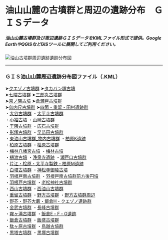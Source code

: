 # 油山山麓の古墳群と周辺の遺跡分布　ＧＩＳデータ
##### 油山山麓古墳群及び周辺遺跡ＧＩＳデータをKMLファイル形式で提供。Google EarthやQGISなどGISツールに展開してご利用ください。
![油山古墳群周辺遺跡遺跡分布図](https://github.com/tateana1978/GISaburayama/assets/146042477/1cb38ac9-d194-4f26-838e-8e3c838a7c85)

___
### ＧＩＳ油山山麓周辺遺跡分布図ファイル（.KML）
➤[クエゾノ古墳群](クエゾノ古墳群.kml)
➤[タカバン塚古墳](タカバン塚古墳.kml)
</br>
➤[七隈古墳群](七隈古墳群.kml)
➤[三郎丸古墳群](三郎丸古墳群.kml)
</br>
➤[京ノ隈古墳](京ノ隈古墳.kml)
➤[倉瀬戸古墳群](倉瀬戸古墳群.kml)
</br>
➤[卯内尺古墳群](卯内尺古墳群.kml)
➤[四箇・重留・田村遺跡群](四箇・重留・田村遺跡群.kml)
</br>
・[大谷古墳群](大谷古墳群.kml)
・[太平寺古墳群](太平寺古墳群.kml)
</br>
・[小袖古墳](小袖古墳.kml)
・[山崎古墳群](山崎古墳群.kml)
</br>
・[干隈古墳群](干隈古墳群.kml)
・[広石古墳群](広石古墳群.kml)
</br>
・[影塚古墳群](影塚古墳群.kml)
・[早苗田古墳群](早苗田古墳群.kml)
</br>
・[東油山古墳群_牧内古墳群](東油山古墳群_牧内古墳群.kml)
・[柏原K遺跡](柏原K遺跡.kml)
</br>
・[柏原古墳群](柏原古墳群.kml)
・[桧原古墳群](桧原古墳群.kml)
</br>
・[梅林八幡宮古墳](梅林八幡宮古墳.kml)
・[梅林古墳](梅林古墳.kml)
</br>
・[樋渡古墳](樋渡古墳.kml)
・[浄泉寺遺跡](浄泉寺遺跡.kml)
・[瀬戸口古墳群](瀬戸口古墳群.kml)
</br>
・[片江・桧原・太平寺製鉄・柏原M遺跡](片江・桧原・太平寺製鉄・柏原M遺跡.kml)
</br>
・[白塔古墳群](白塔古墳群.kml)
・[神松寺御陵古墳](神松寺御陵古墳.kml)
</br>
・[羽根戸南古墳群](羽根戸南古墳群.kml)
・[羽根戸南古墳群前方後円墳](羽根戸南古墳群前方後円墳.kml)
</br>
・[羽根戸古墳群](羽根戸古墳群.kml)
・[老松神社古墳群](老松神社古墳群.kml)
</br>
・[西山古墳群](西山古墳群.kml)
・[西油山古墳群](西油山古墳群.kml)
</br>
・[重留古墳群](重留古墳群.kml)
・[野方古墳群](野方古墳群.kml)
・[野方古墳群周辺](野方古墳群周辺.kml)
</br>
・[野芥・野芥大藪・飯倉H・クエゾノ遺跡群](野芥・野芥大藪・飯倉H・クエゾノ遺跡群.kml)
</br>
・[金武古墳群](金武古墳群.kml)
・[長峰古墳群](長峰古墳群.kml)
</br>
・[霧ヶ滝古墳群](霧ヶ滝古墳群.kml)
・[飯倉E・F・G遺跡](飯倉E・F・G遺跡.kml)
</br>
・[飯倉古墳群](飯倉古墳群.kml)
・[飯盛古墳群](飯盛古墳群.kml)
</br>
・[駄ヶ原古墳群](駄ヶ原古墳群.kml)
・[鳥越古墳群](鳥越古墳群.kml)
</br>
・[黒塔古墳群](黒塔古墳群.kml)
・[黒塚古墳群](黒塚古墳群.kml)
